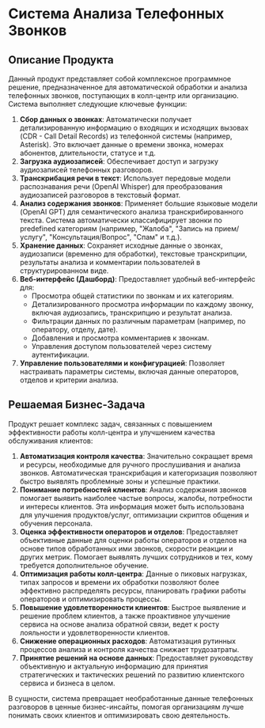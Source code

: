 # Система Анализа Телефонных Звонков

## Описание Продукта

Данный продукт представляет собой комплексное программное решение, предназначенное для автоматической обработки и анализа телефонных звонков, поступающих в колл-центр или организацию. Система выполняет следующие ключевые функции:

1.  **Сбор данных о звонках**: Автоматически получает детализированную информацию о входящих и исходящих вызовах (CDR - Call Detail Records) из телефонной системы (например, Asterisk). Это включает данные о времени звонка, номерах абонентов, длительности, статусе и т.д.
2.  **Загрузка аудиозаписей**: Обеспечивает доступ и загрузку аудиозаписей телефонных разговоров.
3.  **Транскрибация речи в текст**: Использует передовые модели распознавания речи (OpenAI Whisper) для преобразования аудиозаписей разговоров в текстовый формат.
4.  **Анализ содержания звонков**: Применяет большие языковые модели (OpenAI GPT) для семантического анализа транскрибированного текста. Система автоматически классифицирует звонки по predefined категориям (например, "Жалоба", "Запись на прием/услугу", "Консультация/Вопрос", "Спам" и т.д.).
5.  **Хранение данных**: Сохраняет исходные данные о звонках, аудиозаписи (временно для обработки), текстовые транскрипции, результаты анализа и комментарии пользователей в структурированном виде.
6.  **Веб-интерфейс (Дашборд)**: Предоставляет удобный веб-интерфейс для:
    *   Просмотра общей статистики по звонкам и их категориям.
    *   Детализированного просмотра информации по каждому звонку, включая аудиозапись, транскрипцию и результат анализа.
    *   Фильтрации данных по различным параметрам (например, по оператору, отделу, дате).
    *   Добавления и просмотра комментариев к звонкам.
    *   Управления доступом пользователей через систему аутентификации.
7.  **Управление пользователями и конфигурацией**: Позволяет настраивать параметры системы, включая данные операторов, отделов и критерии анализа.

## Решаемая Бизнес-Задача

Продукт решает комплекс задач, связанных с повышением эффективности работы колл-центра и улучшением качества обслуживания клиентов:

1.  **Автоматизация контроля качества**: Значительно сокращает время и ресурсы, необходимые для ручного прослушивания и анализа звонков. Автоматическая транскрибация и категоризация позволяют быстро выявлять проблемные зоны и успешные практики.
2.  **Понимание потребностей клиентов**: Анализ содержания звонков помогает выявить наиболее частые вопросы, жалобы, потребности и интересы клиентов. Эта информация может быть использована для улучшения продуктов/услуг, оптимизации скриптов общения и обучения персонала.
3.  **Оценка эффективности операторов и отделов**: Предоставляет объективные данные для оценки работы операторов и отделов на основе типов обработанных ими звонков, скорости реакции и других метрик. Помогает выявлять лучших сотрудников и тех, кому требуется дополнительное обучение.
4.  **Оптимизация работы колл-центра**: Данные о пиковых нагрузках, типах запросов и времени их обработки позволяют более эффективно распределять ресурсы, планировать графики работы операторов и оптимизировать процессы.
5.  **Повышение удовлетворенности клиентов**: Быстрое выявление и решение проблем клиентов, а также проактивное улучшение сервиса на основе анализа обратной связи, ведет к росту лояльности и удовлетворенности клиентов.
6.  **Снижение операционных расходов**: Автоматизация рутинных процессов анализа и контроля качества снижает трудозатраты.
7.  **Принятие решений на основе данных**: Предоставляет руководству объективную и актуальную информацию для принятия стратегических и тактических решений по развитию клиентского сервиса и бизнеса в целом.

В сущности, система превращает необработанные данные телефонных разговоров в ценные бизнес-инсайты, помогая организациям лучше понимать своих клиентов и оптимизировать свою деятельность.
